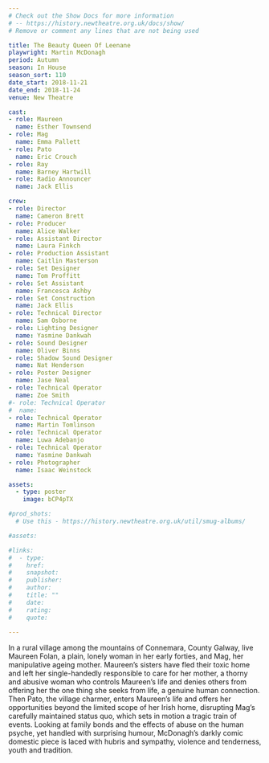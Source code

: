 ```yaml
---
# Check out the Show Docs for more information 
# -- https://history.newtheatre.org.uk/docs/show/
# Remove or comment any lines that are not being used 

title: The Beauty Queen Of Leenane
playwright: Martin McDonagh
period: Autumn
season: In House
season_sort: 110
date_start: 2018-11-21
date_end: 2018-11-24
venue: New Theatre

cast:
- role: Maureen
  name: Esther Townsend
- role: Mag
  name: Emma Pallett
- role: Pato
  name: Eric Crouch
- role: Ray
  name: Barney Hartwill
- role: Radio Announcer
  name: Jack Ellis

crew:
- role: Director
  name: Cameron Brett
- role: Producer
  name: Alice Walker
- role: Assistant Director
  name: Laura Finkch
- role: Production Assistant
  name: Caitlin Masterson
- role: Set Designer
  name: Tom Proffitt
- role: Set Assistant
  name: Francesca Ashby
- role: Set Construction
  name: Jack Ellis
- role: Technical Director
  name: Sam Osborne
- role: Lighting Designer
  name: Yasmine Dankwah
- role: Sound Designer
  name: Oliver Binns
- role: Shadow Sound Designer
  name: Nat Henderson
- role: Poster Designer
  name: Jase Neal
- role: Technical Operator
  name: Zoe Smith
#- role: Technical Operator
#  name: 
- role: Technical Operator
  name: Martin Tomlinson
- role: Technical Operator
  name: Luwa Adebanjo
- role: Technical Operator
  name: Yasmine Dankwah
- role: Photographer
  name: Isaac Weinstock

assets:
  - type: poster
    image: bCP4pTX

#prod_shots:
  # Use this - https://history.newtheatre.org.uk/util/smug-albums/

#assets: 

#links:
#  - type:
#    href:
#    snapshot:
#    publisher:
#    author:
#    title: ""
#    date:
#    rating:
#    quote:
    
---
```


In a rural village among the mountains of Connemara, County Galway, live Maureen Folan, a plain, lonely woman in her early forties, and Mag, her manipulative ageing mother. Maureen’s sisters have fled their toxic home and left her single-handedly responsible to care for her mother, a thorny and abusive woman who controls Maureen’s life and denies others from offering her the one thing she seeks from life, a genuine human connection. Then Pato, the village charmer, enters Maureen’s life and offers her opportunities beyond the limited scope of her Irish home, disrupting Mag’s carefully maintained status quo, which sets in motion a tragic train of events. Looking at family bonds and the effects of abuse on the human psyche, yet handled with surprising humour, McDonagh’s darkly comic domestic piece is laced with hubris and sympathy, violence and tenderness, youth and tradition.
